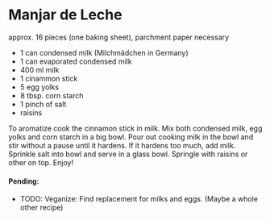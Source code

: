 # Manjar de Leche
approx. 16 pieces (one baking sheet), parchment paper necessary

* 1 can condensed milk (Milchmädchen in Germany)
* 1 can evaporated condensed milk
* 400 ml milk
* 1 cinammon stick
* 5 egg yolks
* 8 tbsp. corn starch
* 1 pinch of salt
* raisins

To aromatize cook the cinnamon stick in milk. Mix both condensed milk, egg yolks and corn starch in a big bowl. Pour out cooking milk in the bowl and stir without a pause until it hardens. If it hardens too much, add milk. Sprinkle salt into bowl and serve in a glass bowl. Springle with raisins or other on top. Enjoy!

#### Pending: 
* TODO: Veganize: Find replacement for milks and eggs. (Maybe a whole other recipe) 
